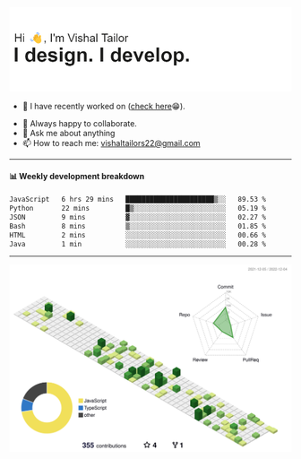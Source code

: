 ![Hi, I'm Vishal Tailor. I design. I develop.](https://github.com/vishaltailors/vishaltailors/blob/main/header.png?raw=true)

- 🔭 I have recently worked on ([check here](https://vishaltailor.com)😁).
<!-- - 🎦 Currently watching: JavaScript: The Hard Parts By Will Sentance. -->
- 👯 Always happy to collaborate.
- 💬 Ask me about anything
- 📫 How to reach me: <a href="mailto:vishaltailors22@gmail.com">vishaltailors22@gmail.com</a>

<hr /> 
<h4>📊 Weekly development breakdown</h4>
<!--START_SECTION:waka-->

```text
JavaScript   6 hrs 29 mins   ██████████████████████▒░░   89.53 %
Python       22 mins         █▒░░░░░░░░░░░░░░░░░░░░░░░   05.19 %
JSON         9 mins          ▓░░░░░░░░░░░░░░░░░░░░░░░░   02.27 %
Bash         8 mins          ▒░░░░░░░░░░░░░░░░░░░░░░░░   01.85 %
HTML         2 mins          ░░░░░░░░░░░░░░░░░░░░░░░░░   00.66 %
Java         1 min           ░░░░░░░░░░░░░░░░░░░░░░░░░   00.28 %
```

<!--END_SECTION:waka-->
<hr /> 

![](./profile-3d-contrib/profile-green-animate.svg)
